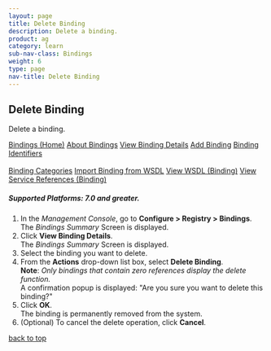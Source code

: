 ```yaml
---
layout: page
title: Delete Binding
description: Delete a binding.
product: ag
category: learn
sub-nav-class: Bindings
weight:	6
type: page
nav-title: Delete Binding
---
```


## Delete Binding
Delete a binding.

<a href="bindings_toc.html" class="button secondary">Bindings (Home)</a> <a href="../bindings/about_bindings.html" class="button secondary">About Bindings</a> <a href="../bindings/view_binding_details.html" class="button secondary">View Binding Details</a>    <a href="../bindings/add_binding.html" class="button secondary">Add Binding</a>  <a href="../bindings/binding_identifiers.html" class="button secondary">Binding Identifiers</a> <br><br><a href="../bindings/binding_categories.html" class="button secondary">Binding Categories</a> <a href="../bindings/import_binding_from_wsdl.html" class="button secondary">Import Binding from WSDL</a> <a href="../bindings/view_wsdl_binding.html" class="button secondary">View WSDL (Binding)</a> <a href="../bindings/view_service_references_binding.html" class="button secondary">View Service References (Binding)</a>
<h5 class="stamp">Supported Platforms: 7.0 and greater.</h5>

1. In the *Management Console*, go to **Configure > Registry > Bindings**.  
The *Bindings Summary* Screen is displayed.
2. Click **View Binding Details**.  
The *Bindings Summary* Screen is displayed.
3. Select the binding you want to delete.
4. From the **Actions** drop-down list box, select **Delete Binding**.  
**Note**: *Only bindings that contain zero references display the delete function.*  
A confirmation popup is displayed: "Are you sure you want to delete this binding?"
5. Click **OK**.  
The binding is permanently removed from the system.
6. (Optional) To cancel the delete operation, click **Cancel**.
  
  <a href="#top">back to top</a> 